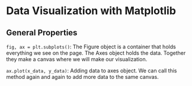 # Data Visualization with Matplotlib

## General Properties

`fig, ax = plt.subplots()`: The Figure object is a container that holds everything we see on the page.
The Axes object holds the data. Together they make a canvas where we will make our visualization. 

`ax.plot(x_data, y_data)`: Adding data to axes object. We can call this method again and again to add more data to the same canvas. 

